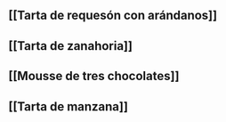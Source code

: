 ## [[Tarta de requesón con arándanos]]
## [[Tarta de zanahoria]]
## [[Mousse de tres chocolates]]
## [[Tarta de manzana]]